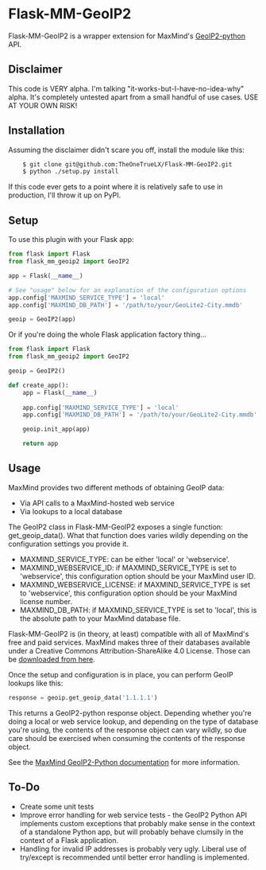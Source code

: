 Flask-MM-GeoIP2
===============
Flask-MM-GeoIP2 is a wrapper extension for MaxMind's [GeoIP2-python](https://github.com/maxmind/GeoIP2-python/) API.

Disclaimer
----------
This code is VERY alpha.  I'm talking "it-works-but-I-have-no-idea-why" alpha.  It's completely untested apart from a small handful of use cases.  USE AT YOUR OWN RISK!

Installation
------------
Assuming the disclaimer didn't scare you off, install the module like this:

```bash
    $ git clone git@github.com:TheOneTrueLX/Flask-MM-GeoIP2.git
    $ python ./setup.py install
```

If this code ever gets to a point where it is relatively safe to use in production, I'll throw it up on PyPI.

Setup
-----
To use this plugin with your Flask app:

```python
from flask import Flask
from flask_mm_geoip2 import GeoIP2

app = Flask(__name__)

# See "usage" below for an explanation of the configuration options
app.config['MAXMIND_SERVICE_TYPE'] = 'local'
app.config['MAXMIND_DB_PATH'] = '/path/to/your/GeoLite2-City.mmdb'

geoip = GeoIP2(app)
```
Or if you're doing the whole Flask application factory thing...
```python
from flask import Flask
from flask_mm_geoip2 import GeoIP2

geoip = GeoIP2()

def create_app():
    app = Flask(__name__)
    
    app.config['MAXMIND_SERVICE_TYPE'] = 'local'
    app.config['MAXMIND_DB_PATH'] = '/path/to/your/GeoLite2-City.mmdb'

    geoip.init_app(app)

    return app
```

Usage
-----
MaxMind provides two different methods of obtaining GeoIP data:
* Via API calls to a MaxMind-hosted web service
* Via lookups to a local database

The GeoIP2 class in Flask-MM-GeoIP2 exposes a single function: get_geoip_data().  What that function does varies wildly depending on the configuration settings you provide it.

* MAXMIND_SERVICE_TYPE: can be either 'local' or 'webservice'.
* MAXMIND_WEBSERVICE_ID: if MAXMIND_SERVICE_TYPE is set to 'webservice', this configuration option should be your MaxMind user ID.
* MAXMIND_WEBSERVICE_LICENSE: if MAXMIND_SERVICE_TYPE is set to 'webservice', this configuration option should be your MaxMind license number.
* MAXMIND_DB_PATH: if MAXMIND_SERVICE_TYPE is set to 'local', this is the absolute path to your MaxMind database file.

Flask-MM-GeoIP2 is (in theory, at least) compatible with all of MaxMind's free and paid services.  MaxMind makes three of their databases available under a Creative Commons Attribution-ShareAlike 4.0 License.  Those can be [downloaded from here](https://dev.maxmind.com/geoip/geoip2/geolite2/).

Once the setup and configuration is in place, you can perform GeoIP lookups like this:

```python
response = geoip.get_geoip_data('1.1.1.1')
```

This returns a GeoIP2-python response object.  Depending whether you're doing a local or web service lookup, and depending on the type of database you're using, the contents of the response object can vary wildly, so due care should be exercised when consuming the contents of the response object.

See the [MaxMind GeoIP2-Python documentation](https://github.com/maxmind/GeoIP2-python) for more information.

To-Do
-----
* Create some unit tests
* Improve error handling for web service tests - the GeoIP2 Python API implements custom exceptions that probably make sense in the context of a standalone Python app, but will probably behave clumsily in the context of a Flask application.
* Handling for invalid IP addresses is probably very ugly.  Liberal use of try/except is recommended until better error handling is implemented.
